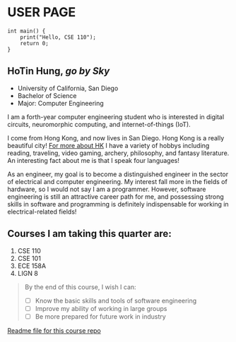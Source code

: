 # USER PAGE
```
int main() {
    print("Hello, CSE 110");
    return 0;
}
```
## HoTin Hung, *go by Sky* 
- University of California, San Diego
- Bachelor of Science
- Major: Computer Engineering

I am a forth-year computer engineering student who is interested in digital circuits, neuromorphic computing, and internet-of-things (IoT).

I come from Hong Kong, and now lives in San Diego. Hong Kong is a really beautiful city! [For more about HK](https://en.wikipedia.org/wiki/Hong_Kong) I have a variety of hobbys including reading, traveling, video gaming, archery, philosophy, and fantasy literature. An interesting fact about me is that I speak four languages!

As an engineer, my goal is to become a distinguished engineer in the sector of electrical and computer engineering. My interest fall more in the fields of hardware, so I would not say I am a programmer. However, software engineering is still an attractive career path for me, and possessing strong skills in software and programming is definitely indispensable for working in electrical-related fields!

## Courses I am taking this quarter are:
1. CSE 110
2. CSE 101
3. ECE 158A
4. LIGN 8

> By the end of this course, I wish I can:
> - [ ] Know the basic skills and tools of software engineering
> - [ ] Improve my ability of working in large groups
> - [ ] Be more prepared for future work in industry

[Readme file for this course repo](./README.md)
